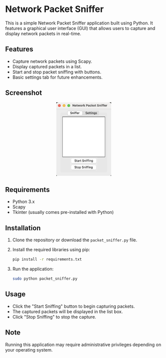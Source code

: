 # Network Packet Sniffer

This is a simple Network Packet Sniffer application built using Python. It features a graphical user interface (GUI) that allows users to capture and display network packets in real-time.

## Features

- Capture network packets using Scapy.
- Display captured packets in a list.
- Start and stop packet sniffing with buttons.
- Basic settings tab for future enhancements.

## Screenshot
<div align="center">
   <img src="./screenshot/Screenshot.png" alt="Packet Sniffer Screenshot" style="width: 35%;">
</div>

## Requirements

- Python 3.x
- Scapy
- Tkinter (usually comes pre-installed with Python)

## Installation

1. Clone the repository or download the `packet_sniffer.py` file.
2. Install the required libraries using pip:

   ```bash
   pip install -r requirements.txt
   ```

3. Run the application:

   ```bash
   sudo python packet_sniffer.py
   ```

## Usage

- Click the "Start Sniffing" button to begin capturing packets.
- The captured packets will be displayed in the list box.
- Click "Stop Sniffing" to stop the capture.

## Note

Running this application may require administrative privileges depending on your operating system.
